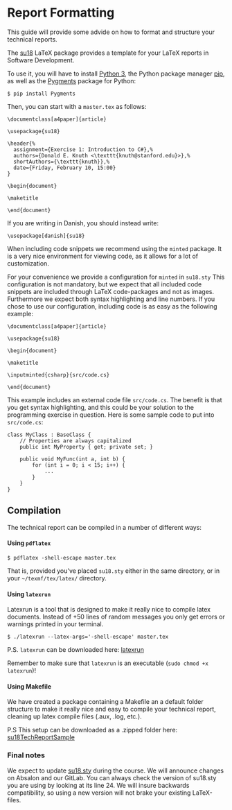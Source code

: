 # Report Formatting

This guide will provide some advide on how to format and structure your technical reports.

The [su18](https://github.com/diku-dk/su18-guides/raw/v1.4/files/su18.sty)
LaTeX package provides a template for your LaTeX reports in Software Development.

To use it, you will have to install [Python 3](https://www.python.org/download/releases/3.0/),
the Python package manager [pip](https://pip.pypa.io/en/stable/installing/),
as well as the [Pygments](http://pygments.org/) package for Python:

```
$ pip install Pygments
```

Then, you can start with a `master.tex` as follows:

```
\documentclass[a4paper]{article}

\usepackage{su18}

\header{%
  assignment={Exercise 1: Introduction to C#},%
  authors={Donald E. Knuth <\texttt{knuth@stanford.edu}>},%
  shortAuthors={\texttt{knuth}},%
  date={Friday, February 10, 15:00}
}

\begin{document}

\maketitle

\end{document}
```

If you are writing in Danish, you should instead write:

```
\usepackage[danish]{su18}
```

When including code snippets we recommend using the `minted` package. It is a
very nice environment for viewing code, as it allows for a lot of customization.

For your convenience we provide a configuration for `minted` in
`su18.sty` This configuration is not mandatory, but we expect that all included
code snippets are included through LaTeX code-packages and not as images.
Furthermore we expect both syntax highlighting and line numbers. If you chose to
use our configuration, including code is as easy as the following example:

```
\documentclass[a4paper]{article}

\usepackage{su18}

\begin{document}

\maketitle

\inputminted{csharp}{src/code.cs}

\end{document}
```

This example includes an external code file `src/code.cs`. The benefit is that
you get syntax highlighting, and this could be your solution to the programming
exercise in question. Here is some sample code to put into `src/code.cs`:

```
class MyClass : BaseClass {
    // Properties are always capitalized
    public int MyProperty { get; private set; }

    public void MyFunc(int a, int b) {
        for (int i = 0; i < 15; i++) {
            ...
        }
    }
}

```

## Compilation

The technical report can be compiled in a number of different ways:

#### Using `pdflatex`

```
$ pdflatex -shell-escape master.tex
```

That is, provided you've placed `su18.sty` either in the same
directory, or in your `~/texmf/tex/latex/` directory.

#### Using `latexrun`

Latexrun is a tool that is designed to make it really nice to compile latex
documents. Instead of +50 lines of random messages you only get errors or
warnings printed in your terminal.
```
$ ./latexrun --latex-args='-shell-escape' master.tex
```

P.S. `latexrun` can be downloaded here:
[latexrun](https://github.com/diku-dk/su18-guides/raw/v1.3/files/latexrun)

Remember to make sure that `latexrun` is an executable (`sudo chmod +x latexrun`)!

#### Using Makefile

We have created a package containing a Makefile an a default folder structure to make it
really nice and easy to compile your technical report, cleaning up latex compile files
(.aux, .log, etc.).

P.S This setup can be downloaded as a .zipped folder here:
[su18TechReportSample](https://github.com/diku-dk/su18-guides/raw/v1.3/files/testSU18sty.zip)

### Final notes

We expect to update [su18.sty](su18.sty) during
the course.  We will announce changes on Absalon and our GitLab. You can always
check the version of su18.sty you are using by looking at its line 24. We will
insure backwards compatibility, so using a new version will not brake your
existing LaTeX-files.

